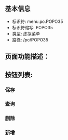 
## 基本信息

- 标识符: menu.po.POPO35
- 标识符缩写: POPO35
- 类型: 虚拟菜单
- 路径: /po/POPO35

## 页面功能描述：





## 按钮列表:


### 保存



### 查询



### 删除



### 新增


